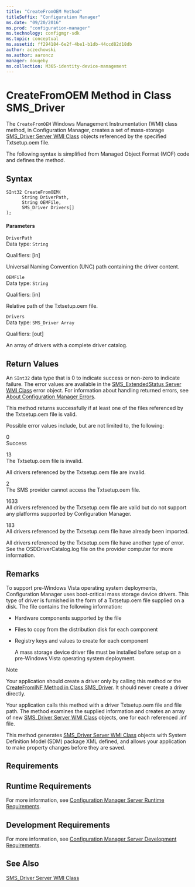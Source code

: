 ```yaml
---
title: "CreateFromOEM Method"
titleSuffix: "Configuration Manager"
ms.date: "09/20/2016"
ms.prod: "configuration-manager"
ms.technology: configmgr-sdk
ms.topic: conceptual
ms.assetid: ff294184-6e2f-4be1-b1db-44ccd82d18db
author: aczechowski
ms.author: aaroncz
manager: dougeby
ms.collection: M365-identity-device-management
---
```

# CreateFromOEM Method in Class SMS_Driver
The `CreateFromOEM` Windows Management Instrumentation (WMI) class method, in Configuration Manager, creates a set of mass-storage [SMS_Driver Server WMI Class](../../../develop/reference/osd/sms_driver-server-wmi-class.md) objects referenced by the specified Txtsetup.oem file.  

 The following syntax is simplified from Managed Object Format (MOF) code and defines the method.  

## Syntax  

```  
SInt32 CreateFromOEM(  
      String DriverPath,  
      String OEMFile,  
      SMS_Driver Drivers[]  
);  
```  

#### Parameters  
 `DriverPath`  
 Data type: `String`  

 Qualifiers: [in]  

 Universal Naming Convention (UNC) path containing the driver content.  

 `OEMFile`  
 Data type: `String`  

 Qualifiers: [in]  

 Relative path of the Txtsetup.oem file.  

 `Drivers`  
 Data type: `SMS_Driver Array`  

 Qualifiers: [out]  

 An array of drivers with a complete driver catalog.  

## Return Values  
 An `SInt32` data type that is 0 to indicate success or non-zero to indicate failure. The error values are available in the [SMS_ExtendedStatus Server WMI Class](../../../develop/reference/misc/sms_extendedstatus-server-wmi-class.md) error object. For information about handling returned errors, see [About Configuration Manager Errors](../../../develop/core/understand/about-configuration-manager-errors.md).  

 This method returns successfully if at least one of the files referenced by the Txtsetup.oem file is valid.  

 Possible error values include, but are not limited to, the following:  

 0  
 Success  

 13  
 The Txtsetup.oem file is invalid.  

 All drivers referenced by the Txtsetup.oem file are invalid.  

 2  
 The SMS provider cannot access the Txtsetup.oem file.  

 1633  
 All drivers referenced by the Txtsetup.oem file are valid but do not support any platforms supported by Configuration Manager.  

 183  
 All drivers referenced by the Txtsetup.oem file have already been imported.  

 All drivers referenced by the Txtsetup.oem file have another type of error. See the OSDDriverCatalog.log file on the provider computer for more information.  

## Remarks  
 To support pre-Windows Vista operating system deployments, Configuration Manager uses boot-critical mass storage device drivers. This type of driver is furnished in the form of a Txtsetup.oem file supplied on a disk. The file contains the following information:  

- Hardware components supported by the file  

- Files to copy from the distribution disk for each component  

- Registry keys and values to create for each component  

  A mass storage device driver file must be installed before setup on a pre-Windows Vista operating system deployment.  

> [!NOTE]
>  Your application should create a driver only by calling this method or the [CreateFromINF Method in Class SMS_Driver](../../../develop/reference/osd/createfrominf-method-in-class-sms_driver.md). It should never create a driver directly.  

 Your application calls this method with a driver Txtsetup.oem file and file path. The method examines the supplied information and creates an array of new [SMS_Driver Server WMI Class](../../../develop/reference/osd/sms_driver-server-wmi-class.md) objects, one for each referenced .inf file.  

 This method generates [SMS_Driver Server WMI Class](../../../develop/reference/osd/sms_driver-server-wmi-class.md) objects with System Definition Model (SDM) package XML defined, and allows your application to make property changes before they are saved.  

## Requirements  

## Runtime Requirements  
 For more information, see [Configuration Manager Server Runtime Requirements](../../../develop/core/reqs/server-runtime-requirements.md).  

## Development Requirements  
 For more information, see [Configuration Manager Server Development Requirements](../../../develop/core/reqs/server-development-requirements.md).  

## See Also  
 [SMS_Driver Server WMI Class](../../../develop/reference/osd/sms_driver-server-wmi-class.md)
